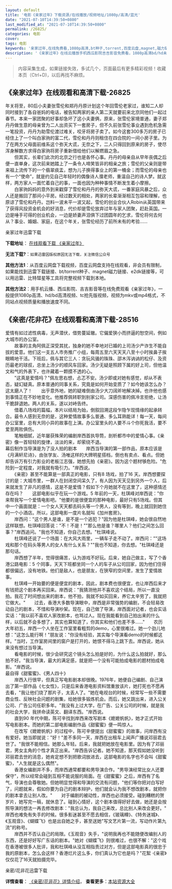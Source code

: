 ```yaml
---
layout: default
title: '电影《亲家过年》下载资源/在线播放/视频地址/1080p/高清/蓝光'
date: "2021-07-10T14:39:50+0800"
last_modified_at: "2021-07-10T14:39:50+0800"
permalink: /26825/
categories: 电影
cover:
tags: 电影
keywords: '亲家过年,在线免费看,1080p高清,bt种子,torrent,百度云盘,magnet,磁力链,迅雷下载资源'
description: '《亲家过年》在线云播放手机西瓜影院吉吉影音免费看，1080p高清bd/hd未删减完整版和tc抢先枪版，mkv/mp4格式，附带bt/torrent种子、magnet/磁力链、百度云盘、网盘资源迅雷下载链接'
---
```


>内容采集生成，如果链接失效，多试几个，页面最后有更多精彩视频！收藏本页（Ctrl+D)，以后再找不麻烦。


## 《亲家过年》在线观看和高清下载-26825

年关将至，80后小夫妻张雪伦和郑丹丹原计划这个年回雪伦老家过，谁知二人却同时接到了各自爸妈的电话，被告知两家的亲人第二天就要前来北京同他们一起过春节。本来一家团聚的好事却急坏了这小夫妻俩，原来，张雪伦家境普通，妻子郑丹丹做生意的母亲曾为二人出资买下一套房子，但不久前张雪伦事业遇到危机急需一笔投资，丹丹为助雪伦渡过难关，咬牙将房子卖了。如今这套300多万的房子已经住上了一个叫白家驹的富二代，雪伦和丹丹则租住在四合院的一间小房子里。为了在两方父母面前维系这个弥天大谎，无奈之下，二人只得回到原来的房子，使尽浑身解数方求得白家驹将房子重新借给他们以解燃眉之急。<br />　　但其实，长辈们此次的北京之行也是各怀心事。丹丹的母亲自从早年丧偶之后便一直单身，这次前来她踏上了一条令人啼笑皆非的相亲之旅；雪伦的父亲则是带来祖上流传下的一个翡翠痰盂，想为儿子换得事业上的第一桶金；而雪伦的母亲也有一个&ldquo;使命”，就是约见自己年轻时的偶像诗人濮老师，重温自己的诗人梦。就这样，两方家人一面忙着自己的事，一面也因为种种事情不断发生着小摩擦。<br />　　白家驹妈妈的意外到来戳穿了雪伦和丹丹的弥天大谎，一番家庭风暴之后，众人还是搬回了那间小平房。经过数天的相处，两家的长辈渐渐相互包容和理解，也原谅了雪伦和丹丹。岂料一波未平一波又起，雪伦的创业合伙人Robin从英国带来了获得风投资金机会的好消息，代价却是雪伦放弃过年与家人团聚，赶赴英国。一边是唾手可得的创业机会，一边是娇妻声泪俱下过团圆年的乞求，雪伦将何去何从？事业、婚姻、家庭，在这个年关，张雪伦经历了前所未有的考验……


亲家过年迅雷下载

**下载地址**： [在线观看下载 《亲家过年》](https://www.993dy.com//vod-detail-id-21442.html) 


**无法下载?**：`如果迅雷因版权原因无法下载，关注微信公众号 `

**其他方法1**：从百度云网盘下载视频，百度云网盘支持在线观看，非会员有限制，如果能找到迅雷下载链接、bt/torrent种子、magnet磁力链接、e2dk链接等，可以用迅雷、比特彗星等工具将完整视频下载到本地。

**其他方法2**：用手机云播、西瓜影院、吉吉影音等在线免费观看《亲家过年》，一般提供1080p高清、hd/bd高清视频、tc抢先版视频，视频为mkv或mp4格式，不同站点视频质量和播放速度不同。


## 《亲密/花非花》在线观看和高清下载-28516

爱情有如过滤性病毒，无声潜伏，借势蔓延辙。它偏爱狭小而挤逼的恕空间，例如大城市的办公室。<br />　　故事的主角阿佩正深受其扰，独身的她不幸地对已婚的上司汤少产诈生不能自拔的爱意。他们这一支五人市务推广小组，每周五至六天天天八至十小时挨鼻子挨眼睛地干活。下班后，佩与其它三人：贪玩风骚的珠珠、邵木泻讷讷的松仔、及资历最老的球叔，总坐上汤少的顺风车回家。汤少无疑是照顾下属的好上司，但他温文和气的外表下，也许藏着一颗摸不透的心。<br />　　"这真是爱情吗？"佩左思右想，忐忑不安。汤少即或对她有感觉，却从不表态，疑幻疑真。原本普通的同事关系，究竟是如何开始变质了？如今她该怎么办？这太磨人了！　　出乎意外地，她的疑难倒由汤少大刀阔斧地解决掉。也许他也感到事情正在不妙地变化。他推荐佩转职到别家公司。深感伤害的佩冷言拒绝，让汤干脆辞退她。两人的关系，遂以对峙告终。<br />　　借着八场戏的篇幅，本片以结局为始，倒叙回溯这段乍隐乍现情缘的起承转合。最令人感到无奈的是，这种爱情故事多么普通、多么耳熟能详！每一天，每间办公室里，总有大同小异的故事在上演。办公室里头的人要不斗个你死我活，要不爱至两败俱伤。<br />　　笔触细腻，近年屡获殊荣的编剧岸西首执导筒，剖析都市中的爱情心事。《亲密》像一首轻轻的旋律，淡淡的来，却萦绕不退。<br />幕后制作当导演是为了没人拍的剧本　　岸西当导演的第一部作品，原本应该是《月满轩尼诗》，由张学友、汤唯这样的大牌明星搭档，倒也有卖点、看点。但她却告诉万有引力影业的老板江志强，她想先拍《亲密》。因为这个题材够危险。"危险到一定程度，对我就有吸引力。"岸西说。<br />　　《亲密》甚至不能算是一部真正的电影，只有8 场戏，拍了16 天。岸西想要探讨的是：大城市里，一群人在封闭空间呆久了，有人因为天天见到另外一个人，后来就发生了非凡的感情，这是不是爱情？假如下个月她就不在这里了，这种感情还存在吗？　　这部电影似乎在玩一个游戏。5 年前的一天，杜琪峰对岸西说："你来帮我写一个爱情电影吧。"他要的是很便宜的那种电影，最好只有5场戏。但其中一个画面就是：一个女人天天都去码头等一个男人，没有等到，晚上就回到她住的一个小酒店。所以，这部电影一度片名就叫《加州套房》。<br />　　岸西问："这个男人是谁，是不是一个逃犯？"因为他是杜琪峰，她会很自然地这样联想。杜琪峰回答说："不！不是！""那么他是谁？哪里人？他们之间怎么回事？"岸西追问。"我也不知道，你自己去想。"杜琪峰说。<br />　　杜琪峰还说了一个场面：在大风大雨里，一辆车子走不动了。岸西问：""这场戏和那个在码头等男人的女人有什么关系？""我也不知道，你去想。"杜琪峰还是那句话。<br />　　岸西想了半年，觉得很痛苦，认为游戏不好玩。后来，她自己做主，写了个香港公路电影：5 个同事，天天下班都坐同一个人的车子从公司回家，因为他们住得都很偏远，没有地铁。他们是敌人，也是朋友，在狭窄的空间里，发生了爱情故事。<br />　　杜琪峰一开始要的便是便宜的剧本，因此，剧本费也很便宜，也让岸西后来才有钱把这个剧本再买回来。岸西说："我猜测他并不喜欢这个结局，所以一直没拍。我花了时间想出来的剧本，他不拍，我就不如买回来，养它太辛劳了，我就把它做大。"　　过去，香港大多数导演眼中，岸西是非常强势的编剧，不会轻易改动自己的剧本，不惜和导演吵架。现在，自己做了导演，岸西面对记者，也会实话实话："我以前不喜欢人家改剧本，也骂过人。现在我能看到自己拍出来的什么样，以后就不会多想了，其实也算知道了，你其实和他们也差不多……"　　农历大年初五，岸西一个人坐在工作室里看粗剪的demo，心里很难过。她一个劲儿地想："这怎么能行啊！"朋友说："你没有经验，其实每个导演看demo的时候都这样。"当时，工作室房间里的窗户是打开的，她恨不得马上跳下去。岸西说，她从来没有想过当导演。<br />　　看电影的时候，很少会研究这个镜头怎么拍是好的，为什么这么拍就好，那么拍不好。"我当导演，最大的满足感，就是把一个没有可能拍成电影的题材拍成电影。"岸西说。<br />最自得《甜蜜蜜》、《男人四十》<br />　　岸西入行很早，但真正写电影剧本却很晚。1976年，她便自己编剧、自己演出了第一部作品《七女性》，只是后来香港电影资料馆重放该片，她打死也不愿再去看，"我让他们烧了那片子，太丢人了。"她在电视台的时候，经常写一些不需要商业性、反映社会问题的剧集，给她很多锻炼机会。而后，她又跳出来，进入公关公司、广告公司任职多年。"我没有上过大学，在广告、公关公司的时候，就是我的社会大学，我拼命读英文、翻译东西。"岸西说。<br />　　直到90 年代中期，陈可辛找到岸西来改写剧本《嬷嬷帆帆》，她才正式开始写电影剧本。而她的第二部电影编剧作品《甜蜜蜜》便一鸣惊人。<br />　　在改写《嬷嬷帆帆》的过程中，陈可辛便提出《甜蜜蜜》的故事，问岸西有没有爱好。她当即就说："好！"差不多同一天，岸西在出租车上闻声广播说邓丽君去世了。"我很不能相信。她那么年轻。后来，我就把她放在电影里。因为有了邓丽君，男女主角的个性才真正出来。"岸西告诉记者。她不知道，那天假如她没听到邓丽君去世的消息，她肯定想不到把歌词放进去，这部电影的名字也不会叫《甜蜜蜜》，"人生就是这么偶然"。<br />　　香港女编剧并不多，而岸西通常都要和男导演合作。"男导演经常比女人还要保守"，所以经常会碰到互相不能说服的局面。在《甜蜜蜜》之后，岸西有了名气，导演也会尊敬她。但她明显觉得和导演的交流有问题，"他们等你把对白写好了，问题就来，假如你要为自己的剧本辩护，他们就会认为我不想改剧本，就把你的剧本拿去让别人改。"　　对于编剧的被动性，岸西也必须接受。碰到糟糕的贺岁片，她写完一稿，就休息了。碰到心情好，这个剧本值得好好去做，她还是会按照导演的想法一再去修改剧本："我总认为，我自己来改，总比别人来改会更好。"　　岸西也难免有失手的时候。很多影迷甚至不愿去相信，《玻璃樽》、《特务迷城》、《玉观音》、《蝴蝶飞》也是出自她之手，甚至送她"写文艺片第一流，写动作片第九流"的称号。<br />　　岸西并不否认自己的局限。《玉观音》失手，"说明我再也不能随便改编别人的东西，还是好好写广东话的剧本。"她对《蝴蝶飞》则很难过，也很不解："这个戏在香港被很多人批评，我和杜琪峰从没互相指责过对方，但是这部电影真的很忠于我的原剧本，怎么会这样？香港烂片这么多，你们真认为它也是吗？"花絮 ·《亲密》仅仅花了16天就拍摄完毕。


亲密/花非花迅雷下载

**详情查看**： [《亲密/花非花》详情介绍](/movie/28516/)， **查看更多**：[本站资源大全](/movie/t/all/)


